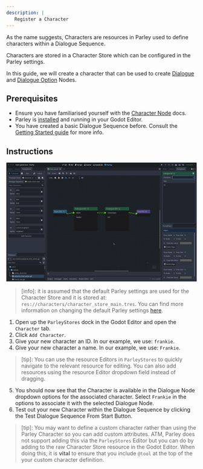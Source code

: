 ```yaml
---
description: |
   Register a Character
---
```


As the name suggests, Characters are resources in Parley used to define
characters within a Dialogue Sequence.

Characters are stored in a Character Store which can be configured in the Parley
settings.

In this guide, we will create a character that can be used to create
[Dialogue](../nodes/dialogue-node.md) and
[Dialogue Option](../nodes/dialogue-option-node.md) Nodes.

## Prerequisites

- Ensure you have familiarised yourself with the
  [Character Node](../nodes/character.md) docs.
- Parley is [installed](./installation.md) and running in your Godot Editor.
- You have created a basic Dialogue Sequence before. Consult the
  [Getting Started guide](./create-dialogue-sequence.md) for more info.

## Instructions

![Register a Character](../../../www/static/docs/register-character/register-character.gif)

> [info]: it is assumed that the default Parley settings are used for the
> Character Store and it is stored at:
> `res://characters/character_store_main.tres`. You can find more information on
> changing the default Parley settings [here](../reference/parley-settings.md).

1. Open up the `ParleyStores` dock in the Godot Editor and open the `Character`
   tab.
2. Click `Add Character`.
3. Give your new character an ID. In our example, we use: `frankie`.
4. Give your new character a name. In our example, we use: `Frankie`.

> [tip]: You can use the resource Editors in `ParleyStores` to quickly navigate
> to the relevant resource for editing. You can also add resources using the
> resource Editor dropdown field instead of dragging.

5. You should now see that the Character is available in the Dialogue Node
   dropdown options for the associated character. Select `Frankie` in the
   options to associate it with the selected Dialogue Node.
6. Test out your new Character within the Dialogue Sequence by clicking the Test
   Dialogue Sequence From Start Button.

> [tip]: You may want to define a custom character rather than using the Parley
> Character so you can add custom attributes. ATM, Parley does not support
> adding this via the `ParleyStores` Editor but you can do by adding to the raw
> Character Store resource in the Godot Editor. When doing this, it is **vital**
> to ensure that you include `@tool` at the top of the your custom character
> definition.
